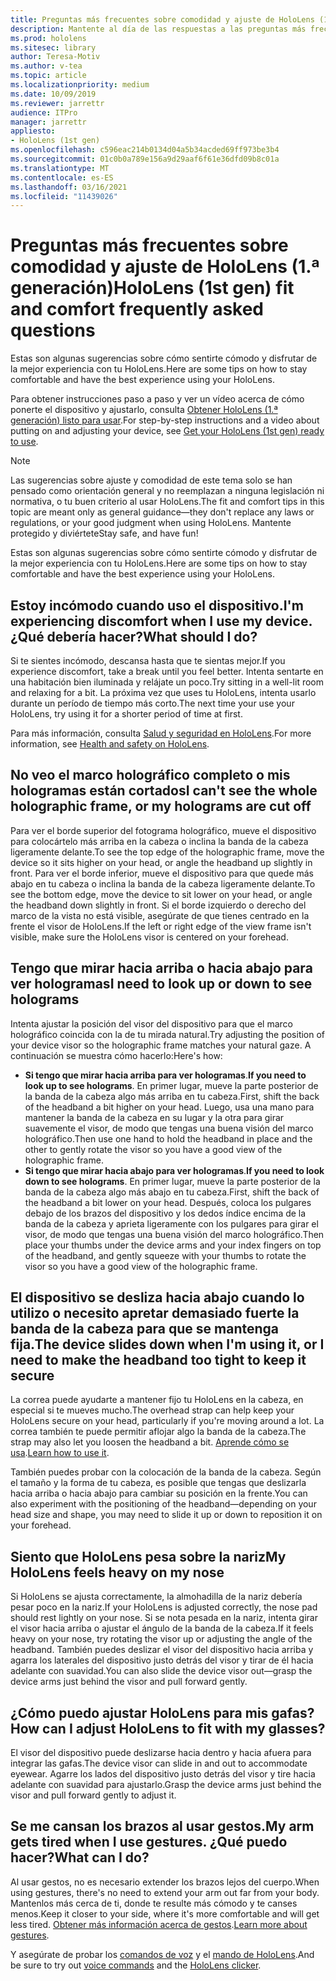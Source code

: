 ```yaml
---
title: Preguntas más frecuentes sobre comodidad y ajuste de HoloLens (1.ª generación)
description: Mantente al día de las respuestas a las preguntas más frecuentes sobre cómo adaptarse a tu dispositivo de realidad mixta HoloLens (1.º generación).
ms.prod: hololens
ms.sitesec: library
author: Teresa-Motiv
ms.author: v-tea
ms.topic: article
ms.localizationpriority: medium
ms.date: 10/09/2019
ms.reviewer: jarrettr
audience: ITPro
manager: jarrettr
appliesto:
- HoloLens (1st gen)
ms.openlocfilehash: c596eac214b0134d04a5b34acded69ff973be3b4
ms.sourcegitcommit: 01c0b0a789e156a9d29aaf6f61e36dfd09b8c01a
ms.translationtype: MT
ms.contentlocale: es-ES
ms.lasthandoff: 03/16/2021
ms.locfileid: "11439026"
---
```

# <a name="hololens-1st-gen-fit-and-comfort-frequently-asked-questions"></a><span data-ttu-id="aa8ad-103">Preguntas más frecuentes sobre comodidad y ajuste de HoloLens (1.ª generación)</span><span class="sxs-lookup"><span data-stu-id="aa8ad-103">HoloLens (1st gen) fit and comfort frequently asked questions</span></span>

<span data-ttu-id="aa8ad-104">Estas son algunas sugerencias sobre cómo sentirte cómodo y disfrutar de la mejor experiencia con tu HoloLens.</span><span class="sxs-lookup"><span data-stu-id="aa8ad-104">Here are some tips on how to stay comfortable and have the best experience using your HoloLens.</span></span>

<span data-ttu-id="aa8ad-105">Para obtener instrucciones paso a paso y ver un vídeo acerca de cómo ponerte el dispositivo y ajustarlo, consulta [Obtener HoloLens (1.ª generación) listo para usar](hololens1-setup.md).</span><span class="sxs-lookup"><span data-stu-id="aa8ad-105">For step-by-step instructions and a video about putting on and adjusting your device, see [Get your HoloLens (1st gen) ready to use](hololens1-setup.md).</span></span>

> [!NOTE]
> <span data-ttu-id="aa8ad-106">Las sugerencias sobre ajuste y comodidad de este tema solo se han pensado como orientación general y no reemplazan a ninguna legislación ni normativa, o tu buen criterio al usar HoloLens.</span><span class="sxs-lookup"><span data-stu-id="aa8ad-106">The fit and comfort tips in this topic are meant only as general guidance&mdash;they don't replace any laws or regulations, or your good judgment when using HoloLens.</span></span> <span data-ttu-id="aa8ad-107">Mantente protegido y diviértete</span><span class="sxs-lookup"><span data-stu-id="aa8ad-107">Stay safe, and have fun!</span></span>

<span data-ttu-id="aa8ad-108">Estas son algunas sugerencias sobre cómo sentirte cómodo y disfrutar de la mejor experiencia con tu HoloLens.</span><span class="sxs-lookup"><span data-stu-id="aa8ad-108">Here are some tips on how to stay comfortable and have the best experience using your HoloLens.</span></span>

## <a name="im-experiencing-discomfort-when-i-use-my-device-what-should-i-do"></a><span data-ttu-id="aa8ad-109">Estoy incómodo cuando uso el dispositivo.</span><span class="sxs-lookup"><span data-stu-id="aa8ad-109">I'm experiencing discomfort when I use my device.</span></span> <span data-ttu-id="aa8ad-110">¿Qué debería hacer?</span><span class="sxs-lookup"><span data-stu-id="aa8ad-110">What should I do?</span></span>

<span data-ttu-id="aa8ad-111">Si te sientes incómodo, descansa hasta que te sientas mejor.</span><span class="sxs-lookup"><span data-stu-id="aa8ad-111">If you experience discomfort, take a break until you feel better.</span></span> <span data-ttu-id="aa8ad-112">Intenta sentarte en una habitación bien iluminada y relájate un poco.</span><span class="sxs-lookup"><span data-stu-id="aa8ad-112">Try sitting in a well-lit room and relaxing for a bit.</span></span> <span data-ttu-id="aa8ad-113">La próxima vez que uses tu HoloLens, intenta usarlo durante un período de tiempo más corto.</span><span class="sxs-lookup"><span data-stu-id="aa8ad-113">The next time your use your HoloLens, try using it for a shorter period of time at first.</span></span>

<span data-ttu-id="aa8ad-114">Para más información, consulta [Salud y seguridad en HoloLens](https://go.microsoft.com/fwlink/p/?LinkId=746661).</span><span class="sxs-lookup"><span data-stu-id="aa8ad-114">For more information, see [Health and safety on HoloLens](https://go.microsoft.com/fwlink/p/?LinkId=746661).</span></span>

## <a name="i-cant-see-the-whole-holographic-frame-or-my-holograms-are-cut-off"></a><span data-ttu-id="aa8ad-115">No veo el marco holográfico completo o mis hologramas están cortados</span><span class="sxs-lookup"><span data-stu-id="aa8ad-115">I can't see the whole holographic frame, or my holograms are cut off</span></span>

<span data-ttu-id="aa8ad-116">Para ver el borde superior del fotograma holográfico, mueve el dispositivo para colocártelo más arriba en la cabeza o inclina la banda de la cabeza ligeramente delante.</span><span class="sxs-lookup"><span data-stu-id="aa8ad-116">To see the top edge of the holographic frame, move the device so it sits higher on your head, or angle the headband up slightly in front.</span></span> <span data-ttu-id="aa8ad-117">Para ver el borde inferior, mueve el dispositivo para que quede más abajo en tu cabeza o inclina la banda de la cabeza ligeramente delante.</span><span class="sxs-lookup"><span data-stu-id="aa8ad-117">To see the bottom edge, move the device to sit lower on your head, or angle the headband down slightly in front.</span></span> <span data-ttu-id="aa8ad-118">Si el borde izquierdo o derecho del marco de la vista no está visible, asegúrate de que tienes centrado en la frente el visor de HoloLens.</span><span class="sxs-lookup"><span data-stu-id="aa8ad-118">If the left or right edge of the view frame isn't visible, make sure the HoloLens visor is centered on your forehead.</span></span>

## <a name="i-need-to-look-up-or-down-to-see-holograms"></a><span data-ttu-id="aa8ad-119">Tengo que mirar hacia arriba o hacia abajo para ver hologramas</span><span class="sxs-lookup"><span data-stu-id="aa8ad-119">I need to look up or down to see holograms</span></span>

<span data-ttu-id="aa8ad-120">Intenta ajustar la posición del visor del dispositivo para que el marco holográfico coincida con la de tu mirada natural.</span><span class="sxs-lookup"><span data-stu-id="aa8ad-120">Try adjusting the position of your device visor so the holographic frame matches your natural gaze.</span></span> <span data-ttu-id="aa8ad-121">A continuación se muestra cómo hacerlo:</span><span class="sxs-lookup"><span data-stu-id="aa8ad-121">Here's how:</span></span>

- <span data-ttu-id="aa8ad-122">**Si tengo que mirar hacia arriba para ver hologramas**.</span><span class="sxs-lookup"><span data-stu-id="aa8ad-122">**If you need to look up to see holograms**.</span></span> <span data-ttu-id="aa8ad-123">En primer lugar, mueve la parte posterior de la banda de la cabeza algo más arriba en tu cabeza.</span><span class="sxs-lookup"><span data-stu-id="aa8ad-123">First, shift the back of the headband a bit higher on your head.</span></span> <span data-ttu-id="aa8ad-124">Luego, usa una mano para mantener la banda de la cabeza en su lugar y la otra para girar suavemente el visor, de modo que tengas una buena visión del marco holográfico.</span><span class="sxs-lookup"><span data-stu-id="aa8ad-124">Then use one hand to hold the headband in place and the other to gently rotate the visor so you have a good view of the holographic frame.</span></span>
- <span data-ttu-id="aa8ad-125">**Si tengo que mirar hacia abajo para ver hologramas**.</span><span class="sxs-lookup"><span data-stu-id="aa8ad-125">**If you need to look down to see holograms**.</span></span> <span data-ttu-id="aa8ad-126">En primer lugar, mueve la parte posterior de la banda de la cabeza algo más abajo en tu cabeza.</span><span class="sxs-lookup"><span data-stu-id="aa8ad-126">First, shift the back of the headband a bit lower on your head.</span></span> <span data-ttu-id="aa8ad-127">Después, coloca los pulgares debajo de los brazos del dispositivo y los dedos índice encima de la banda de la cabeza y aprieta ligeramente con los pulgares para girar el visor, de modo que tengas una buena visión del marco holográfico.</span><span class="sxs-lookup"><span data-stu-id="aa8ad-127">Then place your thumbs under the device arms and your index fingers on top of the headband, and gently squeeze with your thumbs to rotate the visor so you have a good view of the holographic frame.</span></span>

## <a name="the-device-slides-down-when-im-using-it-or-i-need-to-make-the-headband-too-tight-to-keep-it-secure"></a><span data-ttu-id="aa8ad-128">El dispositivo se desliza hacia abajo cuando lo utilizo o necesito apretar demasiado fuerte la banda de la cabeza para que se mantenga fija.</span><span class="sxs-lookup"><span data-stu-id="aa8ad-128">The device slides down when I'm using it, or I need to make the headband too tight to keep it secure</span></span>

<span data-ttu-id="aa8ad-129">La correa puede ayudarte a mantener fijo tu HoloLens en la cabeza, en especial si te mueves mucho.</span><span class="sxs-lookup"><span data-stu-id="aa8ad-129">The overhead strap can help keep your HoloLens secure on your head, particularly if you're moving around a lot.</span></span> <span data-ttu-id="aa8ad-130">La correa también te puede permitir aflojar algo la banda de la cabeza.</span><span class="sxs-lookup"><span data-stu-id="aa8ad-130">The strap may also let you loosen the headband a bit.</span></span> <span data-ttu-id="aa8ad-131">[Aprende cómo se usa](hololens1-setup.md#adjust-fit).</span><span class="sxs-lookup"><span data-stu-id="aa8ad-131">[Learn how to use it](hololens1-setup.md#adjust-fit).</span></span>

<span data-ttu-id="aa8ad-132">También puedes probar con la colocación de la banda de la cabeza. Según el tamaño y la forma de tu cabeza, es posible que tengas que deslizarla hacia arriba o hacia abajo para cambiar su posición en la frente.</span><span class="sxs-lookup"><span data-stu-id="aa8ad-132">You can also experiment with the positioning of the headband&mdash;depending on your head size and shape, you may need to slide it up or down to reposition it on your forehead.</span></span>

## <a name="my-hololens-feels-heavy-on-my-nose"></a><span data-ttu-id="aa8ad-133">Siento que HoloLens pesa sobre la nariz</span><span class="sxs-lookup"><span data-stu-id="aa8ad-133">My HoloLens feels heavy on my nose</span></span>

<span data-ttu-id="aa8ad-134">Si HoloLens se ajusta correctamente, la almohadilla de la nariz debería pesar poco en la nariz.</span><span class="sxs-lookup"><span data-stu-id="aa8ad-134">If your HoloLens is adjusted correctly, the nose pad should rest lightly on your nose.</span></span> <span data-ttu-id="aa8ad-135">Si se nota pesada en la nariz, intenta girar el visor hacia arriba o ajustar el ángulo de la banda de la cabeza.</span><span class="sxs-lookup"><span data-stu-id="aa8ad-135">If it feels heavy on your nose, try rotating the visor up or adjusting the angle of the headband.</span></span> <span data-ttu-id="aa8ad-136">También puedes deslizar el visor del dispositivo hacia arriba y agarra los laterales del dispositivo justo detrás del visor y tirar de él hacia adelante con suavidad.</span><span class="sxs-lookup"><span data-stu-id="aa8ad-136">You can also slide the device visor out&mdash;grasp the device arms just behind the visor and pull forward gently.</span></span>

## <a name="how-can-i-adjust-hololens-to-fit-with-my-glasses"></a><span data-ttu-id="aa8ad-137">¿Cómo puedo ajustar HoloLens para mis gafas?</span><span class="sxs-lookup"><span data-stu-id="aa8ad-137">How can I adjust HoloLens to fit with my glasses?</span></span>

<span data-ttu-id="aa8ad-138">El visor del dispositivo puede deslizarse hacia dentro y hacia afuera para integrar las gafas.</span><span class="sxs-lookup"><span data-stu-id="aa8ad-138">The device visor can slide in and out to accommodate eyewear.</span></span> <span data-ttu-id="aa8ad-139">Agarre los lados del dispositivo justo detrás del visor y tire hacia adelante con suavidad para ajustarlo.</span><span class="sxs-lookup"><span data-stu-id="aa8ad-139">Grasp the device arms just behind the visor and pull forward gently to adjust it.</span></span>

## <a name="my-arm-gets-tired-when-i-use-gestures-what-can-i-do"></a><span data-ttu-id="aa8ad-140">Se me cansan los brazos al usar gestos.</span><span class="sxs-lookup"><span data-stu-id="aa8ad-140">My arm gets tired when I use gestures.</span></span> <span data-ttu-id="aa8ad-141">¿Qué puedo hacer?</span><span class="sxs-lookup"><span data-stu-id="aa8ad-141">What can I do?</span></span>

<span data-ttu-id="aa8ad-142">Al usar gestos, no es necesario extender los brazos lejos del cuerpo.</span><span class="sxs-lookup"><span data-stu-id="aa8ad-142">When using gestures, there's no need to extend your arm out far from your body.</span></span> <span data-ttu-id="aa8ad-143">Mantenlos más cerca de ti, donde te resulte más cómodo y te canses menos.</span><span class="sxs-lookup"><span data-stu-id="aa8ad-143">Keep it closer to your side, where it's more comfortable and will get less tired.</span></span> <span data-ttu-id="aa8ad-144">[Obtener más información acerca de gestos](hololens1-basic-usage.md#use-hololens-with-your-hands).</span><span class="sxs-lookup"><span data-stu-id="aa8ad-144">[Learn more about gestures](hololens1-basic-usage.md#use-hololens-with-your-hands).</span></span>

<span data-ttu-id="aa8ad-145">Y asegúrate de probar los [comandos de voz](hololens-cortana.md) y el [mando de HoloLens](hololens1-clicker.md).</span><span class="sxs-lookup"><span data-stu-id="aa8ad-145">And be sure to try out [voice commands](hololens-cortana.md) and the [HoloLens clicker](hololens1-clicker.md).</span></span>
